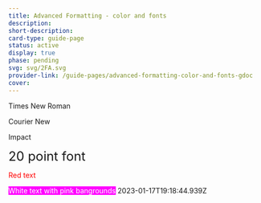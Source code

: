 ```yaml
---
title: Advanced Formatting - color and fonts
description: 
short-description: 
card-type: guide-page
status: active
display: true
phase: pending
svg: svg/2FA.svg
provider-link: /guide-pages/advanced-formatting-color-and-fonts-gdoc
cover: 
---
```


Times New Roman


Courier New


Impact


<span style='font-size:1.82em'>20 point font</span>


<span style='color:rgb(255, 0, 0)'>Red text</span>


<span style='color:rgb(255, 255, 255);background-color:rgb(255, 0, 255)'>White text with pink bangrounds</span>
 2023-01-17T19:18:44.939Z